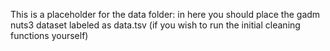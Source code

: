 This is a placeholder for the data folder: in here you should place the gadm nuts3 dataset labeled as data.tsv (if you wish to run the initial cleaning functions yourself)
